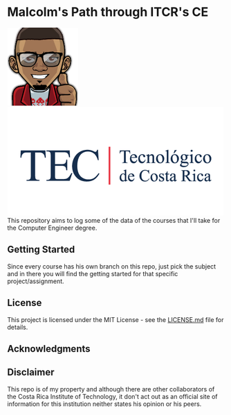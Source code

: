 Malcolm's Path through ITCR's CE
=====================
![malkam03](malkam03.png) ![Tec_Logo](tec.png)  
This repository aims to log some of the data of the courses that I'll take for the Computer Engineer degree.

## Getting Started
Since every course has his own branch on this repo, just pick the subject and in there you will find the getting started for that specific project/assignment.

## License
This project is licensed under the MIT License - see the [LICENSE.md](LICENSE.md) file for details.

## Acknowledgments 

## Disclaimer
This repo is of my property and although there are other collaborators of the Costa Rica Institute of Technology, it don't act out as an official site of information for this institution neither states his opinion or his peers.
